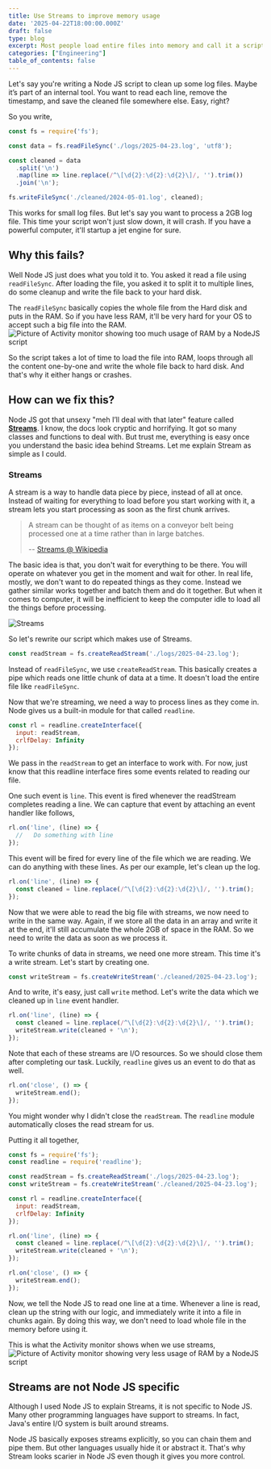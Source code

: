 ```yaml
---
title: Use Streams to improve memory usage
date: '2025-04-22T18:00:00.000Z'
draft: false
type: blog
excerpt: Most people load entire files into memory and call it a script. But real-world data doesn’t wait, it flows. That’s where streams shine.
categories: ["Engineering"]
table_of_contents: false
---
```


Let's say you're writing a Node JS script to clean up some log files.  Maybe it’s part of an internal tool. You want to read each line, remove the timestamp, and save the cleaned file somewhere else. Easy, right?

So you write,

```js
const fs = require('fs');

const data = fs.readFileSync('./logs/2025-04-23.log', 'utf8');

const cleaned = data
  .split('\n')
  .map(line => line.replace(/^\[\d{2}:\d{2}:\d{2}\]/, '').trim())
  .join('\n');

fs.writeFileSync('./cleaned/2024-05-01.log', cleaned);
```

This works for small log files. But let's say you want to process a 2GB log file. This time your script won't just slow down, it will crash. If you have a powerful computer, it'll startup a jet engine for sure.

## Why this fails?
Well Node JS just does what you told it to. You asked it read a file using `readFileSync`. After loading the file, you asked it to split it to multiple lines, do some cleanup and write the file back to your hard disk.

The `readFileSync` basically copies the whole file from the Hard disk and puts in the RAM. So if you have less RAM, it'll be very hard for your OS to accept such a big file into the RAM.
![Picture of Activity monitor showing too much usage of RAM by a NodeJS script](https://firebasestorage.googleapis.com/v0/b/djhemath-site.firebasestorage.app/o/blogs%2Fstreams%2Fstream%20more%20memory-min.png?alt=media&token=294d8d30-2b7c-4f12-bb3c-07dfda8fec4d)


So the script takes a lot of time to load the file into RAM, loops through all the content one-by-one and write the whole file back to hard disk. And that's why it either hangs or crashes.

## How can we fix this?
Node JS got that unsexy "meh I’ll deal with that later" feature called **[Streams](https://nodejs.org/api/stream.html)**. I know, the docs look cryptic and horrifying. It got so many classes and functions to deal with. But trust me, everything is easy once you understand the basic idea behind Streams. Let me explain Stream as simple as I could.

### Streams
A stream is a way to handle data piece by piece, instead of all at once. Instead of waiting for everything to load before you start working with it, a stream lets you start processing as soon as the first chunk arrives.

> A stream can be thought of as items on a conveyor belt being processed one at a time rather than in large batches.
>
> -- [Streams @ Wikipedia](https://en.wikipedia.org/wiki/Stream_(computing))

The basic idea is that, you don't wait for everything to be there. You will operate on whatever you get in the moment and wait for other. In real life, mostly, we don't want to do repeated things as they come. Instead we gather similar works together and batch them and do it together. But when it comes to computer, it will be inefficient to keep the computer idle to load all the things before processing.

![Streams](https://firebasestorage.googleapis.com/v0/b/djhemath-site.firebasestorage.app/o/blogs%2Fstreams%2Fstreams-min.png?alt=media&token=67d2a0fb-b868-4af0-a1e3-f9c5edb833a1)

So let's rewrite our script which makes use of Streams.


```js
const readStream = fs.createReadStream('./logs/2025-04-23.log');
```

Instead of `readFileSync`, we use `createReadStream`. This basically creates a pipe which reads one little chunk of data at a time. It doesn't load the entire file like `readFileSync`.


Now that we're streaming, we need a way to process lines as they come in. Node gives us a built-in module for that called `readline`.

```js
const rl = readline.createInterface({
  input: readStream,
  crlfDelay: Infinity
});
```

We pass in the `readStream` to get an interface to work with. For now, just know that this readline interface fires some events related to reading our file.

One such event is `line`. This event is fired whenever the readStream completes reading a line. We can capture that event by attaching an event handler like follows,

```js
rl.on('line', (line) => {
  //   Do something with line
});
```

This event will be fired for every line of the file which we are reading. We can do anything with these lines. As per our example, let's clean up the log.

```js
rl.on('line', (line) => {
  const cleaned = line.replace(/^\[\d{2}:\d{2}:\d{2}\]/, '').trim();
});
```

Now that we were able to read the big file with streams, we now need to write in the same way. Again, if we store all the data in an array and write it at the end, it'll still accumulate the whole 2GB of space in the RAM. So we need to write the data as soon as we process it.

To write chunks of data in streams, we need one more stream. This time it's a write stream. Let's start by creating one.

```js
const writeStream = fs.createWriteStream('./cleaned/2025-04-23.log');
```

And to write, it's easy, just call `write` method. Let's write the data which we cleaned up in `line` event handler.

```js
rl.on('line', (line) => {
  const cleaned = line.replace(/^\[\d{2}:\d{2}:\d{2}\]/, '').trim();
  writeStream.write(cleaned + '\n');
});
```

Note that each of these streams are I/O resources. So we should close them after completing our task. Luckily, `readline` gives us an event to do that as well.

```js
rl.on('close', () => {
  writeStream.end();
});

```

You might wonder why I didn't close the `readStream`. The `readline` module automatically closes the read stream for us.

Putting it all together,
```js
const fs = require('fs');
const readline = require('readline');

const readStream = fs.createReadStream('./logs/2025-04-23.log');
const writeStream = fs.createWriteStream('./cleaned/2025-04-23.log');

const rl = readline.createInterface({
  input: readStream,
  crlfDelay: Infinity
});

rl.on('line', (line) => {
  const cleaned = line.replace(/^\[\d{2}:\d{2}:\d{2}\]/, '').trim();
  writeStream.write(cleaned + '\n');
});

rl.on('close', () => {
  writeStream.end();
});
```

Now, we tell the Node JS to read one line at a time. Whenever a line is read, clean up the string with our logic, and immediately write it into a file in chunks again. By doing this way, we don't need to load whole file in the memory before using it.

This is what the Activity monitor shows when we use streams,
![Picture of Activity monitor showing very less usage of RAM by a NodeJS script](https://firebasestorage.googleapis.com/v0/b/djhemath-site.firebasestorage.app/o/blogs%2Fstreams%2Fstream%20less%20memory-min.png?alt=media&token=5b3fa17b-8435-47d0-925b-128b25064941)

## Streams are not Node JS specific
Although I used Node JS to explain Streams, it is not specific to Node JS. Many other programming languages have support to streams. In fact, Java's entire I/O system is built around streams.

Node JS basically exposes streams explicitly, so you can chain them and pipe them. But other languages usually hide it or abstract it. That's why Stream looks scarier in Node JS even though it gives you more control.

